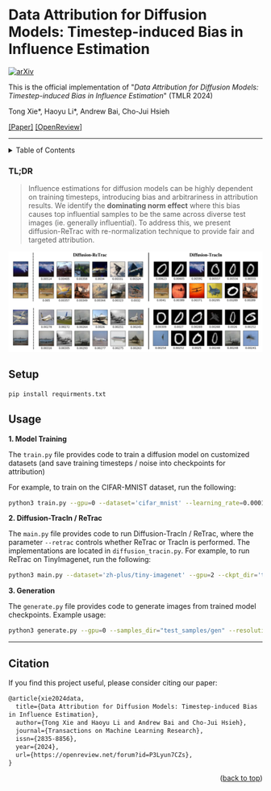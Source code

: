 <a name="readme-top"></a>


# Data Attribution for Diffusion Models: Timestep-induced Bias in Influence Estimation

[![arXiv](https://img.shields.io/badge/arXiv-2401.09031-b31b1b.svg?style=flat-square)](https://arxiv.org/abs/2401.09031)


This is the official implementation of "_Data Attribution for Diffusion Models: Timestep-induced Bias in Influence Estimation_" (TMLR 2024)

Tong Xie*, Haoyu Li*, Andrew Bai, Cho-Jui Hsieh

[[Paper]](https://arxiv.org/abs/2401.09031)  [[OpenReview]](https://openreview.net/forum?id=P3Lyun7CZs)

---

<!-- TABLE OF CONTENTS -->
<details>
  <summary>Table of Contents</summary>
  <ol>
    <li>
      <a href="#tldr">TL;DR</a>
    <li>
      <a href="#requirements">Setup</a>
    <li>
      <a href="#usage">Usage</a>
    <li>
      <a href="#citation">Citation</a>
  <ol>
</details>




<a name="tldr"></a>
<!-- GETTING STARTED -->
### TL;DR

> Influence estimations for diffusion models can be highly dependent on training timesteps, introducing bias
and arbitrariness in attribution results. We identify the **dominating norm effect** where this bias causes top
influential samples to be the same across diverse test images (ie. generally influential). To address this,
we present diffusion-ReTrac with re-normalization technique to provide fair and targeted attribution.

<p align="center">
  <img width="900" alt="image" src="https://github.com/txie1/diffusion-ReTrac/blob/main/assets/cifar_mnist.png">
</p>



<a name="requirements"></a>
## Setup
```bash
pip install requirments.txt
```


<a name="usage"></a>
## Usage

**1. Model Training** 

The `train.py` file provides code to train a diffusion model on customized datasets (and save training timesteps / noise into checkpoints for attribution) 

For example, to train on the CIFAR-MNIST dataset, run the following:

```bash
python3 train.py --gpu=0 --dataset='cifar_mnist' --learning_rate=0.0001 --num_epochs=500 --save_model_epoch=50 --train_batch_size=32 --resolution=32 --output_dir='trained_models/cifar_mnist' --samples_dir='trained_outputs/cifar_mnist' --loss_logs_dir="training_logs/cifar_mnist"
```

**2. Diffusion-TracIn / ReTrac**

The `main.py` file provides code to run Diffusion-TracIn / ReTrac, where the parameter `--retrac` controls whether ReTrac or TracIn is performed. The implementations are located in `diffusion_tracin.py`. For example, to run ReTrac on TinyImagenet, run the following:
```bash
python3 main.py --dataset='zh-plus/tiny-imagenet' --gpu=2 --ckpt_dir='trained_models/tiny_imagenet' --task='train' --retrac --interval=20 --save_path='influence/tiny_imagenet/retrac'
```

**3. Generation**

The `generate.py` file provides code to generate images from trained model checkpoints. Example usage: 
```bash
python3 generate.py --gpu=0 --samples_dir="test_samples/gen" --resolution=128 --pretrained_model_path="path_to_ckpt" --eval_batch_size=32
```


---

<a name="citation"></a>

## Citation
If you find this project useful, please consider citing our paper:

```
@article{xie2024data,
  title={Data Attribution for Diffusion Models: Timestep-induced Bias in Influence Estimation},
  author={Tong Xie and Haoyu Li and Andrew Bai and Cho-Jui Hsieh},
  journal={Transactions on Machine Learning Research},
  issn={2835-8856},
  year={2024},
  url={https://openreview.net/forum?id=P3Lyun7CZs},
}
```



<p align="right">(<a href="#readme-top">back to top</a>)</p>
